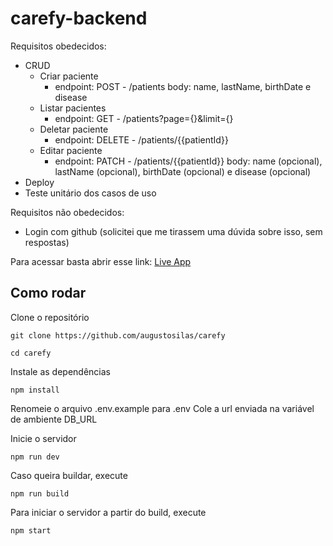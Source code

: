 # carefy-backend

Requisitos obedecidos:
 - CRUD
   - Criar paciente
      - endpoint: POST - /patients
        body: name, lastName, birthDate e disease
   - Listar pacientes
      - endpoint: GET - /patients?page={}&limit={}
   - Deletar paciente
      - endpoint: DELETE - /patients/{{patientId}}
   - Editar paciente
      - endpoint: PATCH - /patients/{{patientId}}
        body: name (opcional), lastName (opcional), birthDate (opcional) e disease (opcional)
 - Deploy
 - Teste unitário dos casos de uso
 
Requisitos não obedecidos:
 - Login com github (solicitei que me tirassem uma dúvida sobre isso, sem respostas)

Para acessar basta abrir esse link: [Live App](https://squid-app-r2xuu.ondigitalocean.app/)

## Como rodar
Clone o repositório
```
git clone https://github.com/augustosilas/carefy

cd carefy
```

Instale as dependências
```
npm install
```

Renomeie o arquivo .env.example para .env
Cole a url enviada na variável de ambiente DB_URL


Inicie o servidor
```
npm run dev
```

Caso queira buildar, execute
```
npm run build
```

Para iniciar o servidor a partir do build, execute
```
npm start
```
